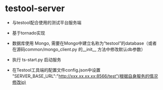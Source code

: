 # testool-server
* 与testool配合使用的测试平台服务端  
* 基于tornado实现   
* 数据库使用 Mongo, 需要在Mongo中建立名称为“testool”的database（或者在源码common/mongo_client.py 的__init__ 方法中修改默认db参数）  
* 执行 ts-start.py 启动服务

* 在Testool工具端的配置文件config.json中设置 "SERVER_BASE_URL":"http://xxx.xx.xx.xx:8566/test"(根据自身服务的情况修改ip) 

